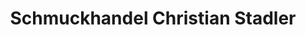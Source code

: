 ---
title: "Schmuckhandel Christian Stadler"
url: /wien/schmuckhandel-christian-stadler/
shop: Antiquitäten
---